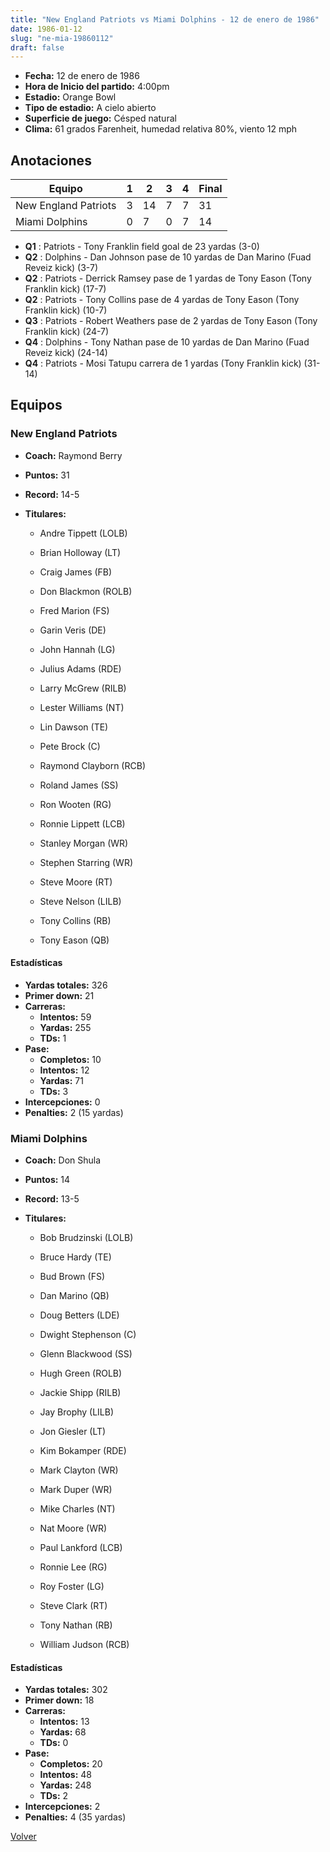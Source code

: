 ```yaml
---
title: "New England Patriots vs Miami Dolphins - 12 de enero de 1986"
date: 1986-01-12
slug: "ne-mia-19860112"
draft: false
---
```

* **Fecha:** 12 de enero de 1986
* **Hora de Inicio del partido:** 4:00pm
* **Estadio:** Orange Bowl
* **Tipo de estadio:** A cielo abierto
* **Superficie de juego:** Césped natural
* **Clima:** 61 grados Farenheit, humedad relativa 80%, viento 12 mph




## Anotaciones
| Equipo | 1 | 2 | 3 | 4 | Final |
|--------|---|---|---|---|-------|
| New England Patriots  | 3 | 14 | 7 | 7  | 31 |
| Miami Dolphins  | 0 | 7 | 0 | 7  | 14 |
* **Q1** : Patriots - Tony Franklin field goal de 23 yardas (3-0)
* **Q2** : Dolphins - Dan Johnson pase de 10 yardas de Dan Marino (Fuad Reveiz kick) (3-7)
* **Q2** : Patriots - Derrick Ramsey pase de 1 yardas de Tony Eason (Tony Franklin kick) (17-7)
* **Q2** : Patriots - Tony Collins pase de 4 yardas de Tony Eason (Tony Franklin kick) (10-7)
* **Q3** : Patriots - Robert Weathers pase de 2 yardas de Tony Eason (Tony Franklin kick) (24-7)
* **Q4** : Dolphins - Tony Nathan pase de 10 yardas de Dan Marino (Fuad Reveiz kick) (24-14)
* **Q4** : Patriots - Mosi Tatupu carrera de 1 yardas (Tony Franklin kick) (31-14)


## Equipos


### New England Patriots
* **Coach:** Raymond Berry
* **Puntos:** 31
* **Record:** 14-5
* **Titulares:** 

  * Andre Tippett (LOLB) 

  * Brian Holloway (LT) 

  * Craig James (FB) 

  * Don Blackmon (ROLB) 

  * Fred Marion (FS) 

  * Garin Veris (DE) 

  * John Hannah (LG) 

  * Julius Adams (RDE) 

  * Larry McGrew (RILB) 

  * Lester Williams (NT) 

  * Lin Dawson (TE) 

  * Pete Brock (C) 

  * Raymond Clayborn (RCB) 

  * Roland James (SS) 

  * Ron Wooten (RG) 

  * Ronnie Lippett (LCB) 

  * Stanley Morgan (WR) 

  * Stephen Starring (WR) 

  * Steve Moore (RT) 

  * Steve Nelson (LILB) 

  * Tony Collins (RB) 

  * Tony Eason (QB) 

#### Estadísticas
* **Yardas totales:** 326
* **Primer down:** 21
* **Carreras:**
  * **Intentos:** 59
  * **Yardas:** 255
  * **TDs:** 1
* **Pase:**
  * **Completos:** 10
  * **Intentos:** 12
  * **Yardas:** 71
  * **TDs:** 3
* **Intercepciones:** 0
* **Penalties:** 2 (15 yardas)

### Miami Dolphins
* **Coach:** Don Shula
* **Puntos:** 14
* **Record:** 13-5
* **Titulares:** 

  * Bob Brudzinski (LOLB) 

  * Bruce Hardy (TE) 

  * Bud Brown (FS) 

  * Dan Marino (QB) 

  * Doug Betters (LDE) 

  * Dwight Stephenson (C) 

  * Glenn Blackwood (SS) 

  * Hugh Green (ROLB) 

  * Jackie Shipp (RILB) 

  * Jay Brophy (LILB) 

  * Jon Giesler (LT) 

  * Kim Bokamper (RDE) 

  * Mark Clayton (WR) 

  * Mark Duper (WR) 

  * Mike Charles (NT) 

  * Nat Moore (WR) 

  * Paul Lankford (LCB) 

  * Ronnie Lee (RG) 

  * Roy Foster (LG) 

  * Steve Clark (RT) 

  * Tony Nathan (RB) 

  * William Judson (RCB) 

#### Estadísticas
* **Yardas totales:** 302
* **Primer down:** 18
* **Carreras:**
  * **Intentos:** 13
  * **Yardas:** 68
  * **TDs:** 0
* **Pase:**
  * **Completos:** 20
  * **Intentos:** 48
  * **Yardas:** 248
  * **TDs:** 2
* **Intercepciones:** 2
* **Penalties:** 4 (35 yardas)


[Volver](/historia/1985)
